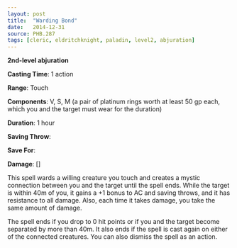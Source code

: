 ```yaml
---
layout: post
title:  "Warding Bond"
date:   2014-12-31
source: PHB.287
tags: [cleric, eldritchknight, paladin, level2, abjuration]
---
```


**2nd-level abjuration**

**Casting Time**: 1 action

**Range**: Touch

**Components**: V, S, M (a pair of platinum rings worth at least 50 gp each, which you and the target must wear for the duration)

**Duration**: 1 hour

**Saving Throw**:

**Save For**:

**Damage**: []

This spell wards a willing creature you touch and creates a mystic connection between you and the target until the spell ends. While the target is within 40m of you, it gains a +1 bonus to AC and saving throws, and it has resistance to all damage. Also, each time it takes damage, you take the same amount of damage.

The spell ends if you drop to 0 hit points or if you and the  target become separated by more than 40m. It also ends if the spell is cast again on either of the connected creatures. You can also dismiss the spell as an action.